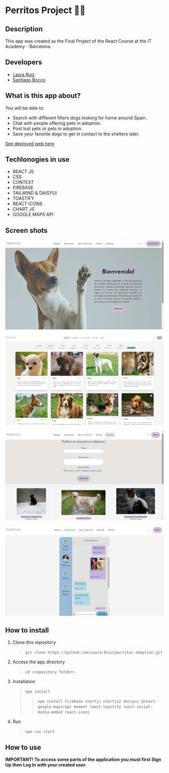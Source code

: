 # Perritos Project 🐕‍🦺
## Description
This app was created as the Final Project of the React Course at the IT Academy - Barcelona.

## Developers
- [Laura Ruiz](https://github.com/Laura-Ruiz/)
- [Santiago Bocco](https://github.com/BoccoSantiago/)


## What is this app about? 

You will be able to: 
- Search with different filters dogs looking for home around Spain.
- Chat with people offering pets in adoption.
- Post lost pets or pets in adoption.
- Save your favorite dogs to get in contact to the shelters later.


[See deployed web here](https://boccosantiago.github.io/Perritos/)

## Techlonogies in use

- REACT JS
- CSS
- CONTEXT
- FIREBASE
- TAILWIND & DAISYUI
- TOASTIFY
- REACT ICONS 
- CHART JS
- GOOGLE MAPS API


## Screen shots

![landingpage](./src/Assets/img/screenshots/landingpage.jpg)

![search](./src/Assets/img/screenshots/search.jpg)

![posts](./src/Assets/img/screenshots/posts.jpg)

![chat](./src/Assets/img/screenshots/chat.jpg)

## How to install
1. Clone this repository 
    > `git clone https://github.com/Laura-Ruiz/perritos-adoption.git`
2. Access the app directory
    > `cd <repository folder>`
4. Installation 
    >`npm install`
    >>`npm install firebase chartjs chartjs2 daisyui @react-google-maps/api moment react-toastify react-social-media-embed react-icons`
5. Run
    >`npm run start`
## How to use
**IMPORTANT! To access some parts of the application you must first Sign Up then Log In with your created user.**

